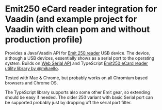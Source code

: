 # Emit250 eCard reader integration for Vaadin (and example project for Vaadin with clean pom and without production profile)

Provides a Java/Vaadin API for [Emit 250 reader](https://emit.no/en/nettbutikk/avlesningsenhet-usb/) USB device. The device, although a USB devices, essentially shows as a serial port to the operating system. Builds on [Web Serial API](https://developer.mozilla.org/en-US/docs/Web/API/Serial) and TypeScript [Emit250 eCard reader utility library by @mikaello](https://github.com/mikaello/emit-punch-cards-communication).

Tested with Mac & Chrome, but probably works on all Chromium based browsers and Chrome OS.

The TypeScript library supports also some other Emit gear, so extending should be easy if needed. The older 250 variant with basic Serial port can be supported probably just by dropping off the serial port filter.
